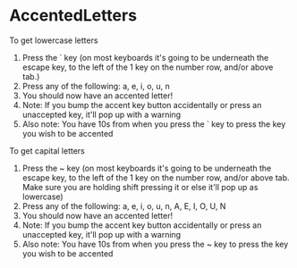 # AccentedLetters
To get lowercase letters
1. Press the \` key (on most keyboards it's going to be underneath the escape key, to the left of the 1 key on the number row, and/or above tab.)
2. Press any of the following: a, e, i, o, u, n
3. You should now have an accented letter!
4. Note: If you bump the accent key button accidentally or press an unaccepted key, it'll pop up with a warning
5. Also note: You have 10s from when you press the \` key to press the key you wish to be accented

To get capital letters
1. Press the ~ key (on most keyboards it's going to be underneath the escape key, to the left of the 1 key on the number row, and/or above tab. Make sure you are holding shift pressing it or else it'll pop up as lowercase)
2. Press any of the following: a, e, i, o, u, n, A, E, I, O, U, N
3. You should now have an accented letter!
4. Note: If you bump the accent key button accidentally or press an unaccepted key, it'll pop up with a warning
5. Also note: You have 10s from when you press the ~ key to press the key you wish to be accented
